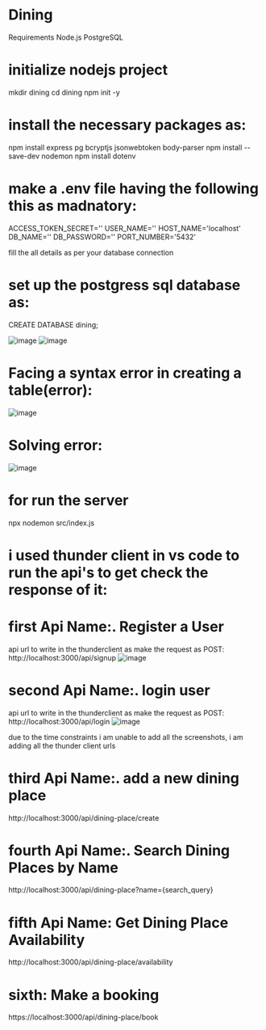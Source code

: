# Dining

Requirements
Node.js
PostgreSQL

# initialize nodejs project
mkdir dining
cd dining
npm init -y

# install the necessary packages as:
npm install express pg bcryptjs jsonwebtoken body-parser
npm install --save-dev nodemon
npm install dotenv

# make a .env file having the following this as madnatory:
ACCESS_TOKEN_SECRET=''
USER_NAME=''
HOST_NAME='localhost'
DB_NAME=''
DB_PASSWORD=''
PORT_NUMBER='5432'

fill the all details as per your database connection

# set up the postgress sql database as:

CREATE DATABASE dining;

![image](https://github.com/user-attachments/assets/90ccd961-147d-45c5-8f0c-03de137f1407)
![image](https://github.com/user-attachments/assets/0dffe585-2c53-4a2d-92dd-4daf97fda9e1)

# Facing a syntax error in creating a table(error):
![image](https://github.com/user-attachments/assets/88c31a7d-5e5b-47ee-a0fc-d3a6c2c44fca)

# Solving error:
![image](https://github.com/user-attachments/assets/33a5d3f8-a153-4ef3-a862-84355afcacfe)



# for run the server
npx nodemon src/index.js


# i used thunder client in vs code to run the api's to get check the response of it:
# first Api Name:. Register a User
api url to write in the thunderclient as make the request as POST: http://localhost:3000/api/signup
![image](https://github.com/user-attachments/assets/326a4b98-b264-434e-9fcb-b24f95636e77)

# second Api Name:. login user
api url to write in the thunderclient as make the request as POST: http://localhost:3000/api/login
![image](https://github.com/user-attachments/assets/ed5d503d-244d-4720-b669-0502a7fc3d55)


due to the time constraints i am unable to add all the screenshots, i am adding all the thunder client urls
# third Api Name:. add a new dining place
http://localhost:3000/api/dining-place/create

# fourth Api Name:. Search Dining Places by Name
http://localhost:3000/api/dining-place?name={search_query}

# fifth Api Name: Get Dining Place Availability
http://localhost:3000/api/dining-place/availability

# sixth: Make a booking
https://localhost:3000/api/dining-place/book














